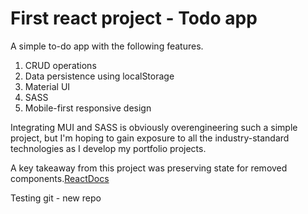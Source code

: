 # First react project - Todo app

A simple to-do app with the following features.

1. CRUD operations
2. Data persistence using localStorage
3. Material UI
4. SASS
5. Mobile-first responsive design

Integrating MUI and SASS is obviously overengineering such a simple project, but I'm hoping to gain exposure to all the industry-standard technologies as I develop my portfolio projects.

A key takeaway from this project was preserving state for removed components.[ReactDocs](https://beta.reactjs.org/learn/preserving-and-resetting-state)

Testing git - new repo 

